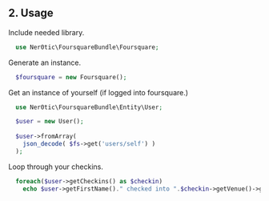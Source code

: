 ## 2. Usage
Include needed library.
```php
  use Ner0tic\FoursquareBundle\Foursquare;
```
Generate an instance.
```php
  $foursquare = new Foursquare();
```
Get an instance of yourself (if logged into foursquare.)
```php
  use Ner0tic\FoursquareBundle\Entity\User; 

  $user = new User();
  
  $user->fromArray(
    json_decode( $fs->get('users/self') ) 
  );
```      
Loop through your checkins.
```php
  foreach($user->getCheckins() as $checkin)
    echo $user->getFirstName()." checked into ".$checkin->getVenue()->getName()." at ".$checkin->getCreatedAt()."\n";
```